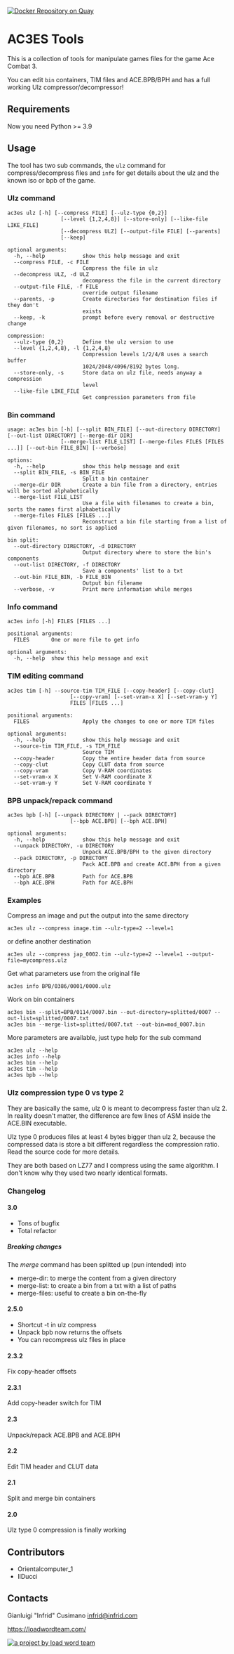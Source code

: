 [![Docker Repository on Quay](https://quay.io/repository/loadwordteam/ac3es-tools/status "Docker Repository on Quay")](https://quay.io/repository/loadwordteam/ac3es-tools)
# AC3ES Tools

This is a collection of tools for manipulate games files for the game
Ace Combat 3.

You can edit `bin` containers, TIM files and ACE.BPB/BPH and has a
full working Ulz compressor/decompressor!

## Requirements

Now you need Python >= 3.9

## Usage

The tool has two sub commands, the `ulz` command for compress/decompress files
and `info` for get details about the ulz and the known iso or bpb of
the game.

### Ulz command

```
ac3es ulz [-h] [--compress FILE] [--ulz-type {0,2}]
                 [--level {1,2,4,8}] [--store-only] [--like-file LIKE_FILE]
                 [--decompress ULZ] [--output-file FILE] [--parents]
                 [--keep]

optional arguments:
  -h, --help            show this help message and exit
  --compress FILE, -c FILE
                        Compress the file in ulz
  --decompress ULZ, -d ULZ
                        decompress the file in the current directory
  --output-file FILE, -f FILE
                        override output filename
  --parents, -p         Create directories for destination files if they don't
                        exists
  --keep, -k            prompt before every removal or destructive change

compression:
  --ulz-type {0,2}      Define the ulz version to use
  --level {1,2,4,8}, -l {1,2,4,8}
                        Compression levels 1/2/4/8 uses a search buffer
                        1024/2048/4096/8192 bytes long.
  --store-only, -s      Store data on ulz file, needs anyway a compression
                        level
  --like-file LIKE_FILE
                        Get compression parameters from file
```

### Bin command

```
usage: ac3es bin [-h] [--split BIN_FILE] [--out-directory DIRECTORY] [--out-list DIRECTORY] [--merge-dir DIR]
                 [--merge-list FILE_LIST] [--merge-files FILES [FILES ...]] [--out-bin FILE_BIN] [--verbose]

options:
  -h, --help            show this help message and exit
  --split BIN_FILE, -s BIN_FILE
                        Split a bin container
  --merge-dir DIR       Create a bin file from a directory, entries will be sorted alphabetically
  --merge-list FILE_LIST
                        Use a file with filenames to create a bin, sorts the names first alphabetically
  --merge-files FILES [FILES ...]
                        Reconstruct a bin file starting from a list of given filenames, no sort is applied

bin split:
  --out-directory DIRECTORY, -d DIRECTORY
                        Output directory where to store the bin's components
  --out-list DIRECTORY, -f DIRECTORY
                        Save a components' list to a txt
  --out-bin FILE_BIN, -b FILE_BIN
                        Output bin filename
  --verbose, -v         Print more information while merges

```

### Info command

```
ac3es info [-h] FILES [FILES ...]

positional arguments:
  FILES       One or more file to get info

optional arguments:
  -h, --help  show this help message and exit
```

### TIM editing command

```
ac3es tim [-h] --source-tim TIM_FILE [--copy-header] [--copy-clut]
                    [--copy-vram] [--set-vram-x X] [--set-vram-y Y]
                    FILES [FILES ...]

positional arguments:
  FILES                 Apply the changes to one or more TIM files

optional arguments:
  -h, --help            show this help message and exit
  --source-tim TIM_FILE, -s TIM_FILE
                        Source TIM
  --copy-header         Copy the entire header data from source
  --copy-clut           Copy CLUT data from source
  --copy-vram           Copy V-RAM coordinates
  --set-vram-x X        Set V-RAM coordinate X
  --set-vram-y Y        Set V-RAM coordinate Y
```

### BPB unpack/repack command

```
ac3es bpb [-h] [--unpack DIRECTORY | --pack DIRECTORY]
                    [--bpb ACE.BPB] [--bph ACE.BPH]

optional arguments:
  -h, --help            show this help message and exit
  --unpack DIRECTORY, -u DIRECTORY
                        Unpack ACE.BPB/BPH to the given directory
  --pack DIRECTORY, -p DIRECTORY
                        Pack ACE.BPB and create ACE.BPH from a given directory
  --bpb ACE.BPB         Path for ACE.BPB
  --bph ACE.BPH         Path for ACE.BPH
```

### Examples

Compress an image and put the output into the same directory

```
ac3es ulz --compress image.tim --ulz-type=2 --level=1
```

or define another destination

```
ac3es ulz --compress jap_0002.tim --ulz-type=2 --level=1 --output-file=mycompress.ulz
```

Get what parameters use from the original file

```
ac3es info BPB/0386/0001/0000.ulz
```

Work on bin containers

```
ac3es bin --split=BPB/0114/0007.bin --out-directory=splitted/0007 --out-list=splitted/0007.txt
ac3es bin --merge-list=splitted/0007.txt --out-bin=mod_0007.bin
```

More parameters are available, just type help for the sub command

```
ac3es ulz --help
ac3es info --help
ac3es bin --help
ac3es tim --help
ac3es bpb --help
```

### Ulz compression type 0 vs type 2


They are basically the same, ulz 0 is meant to decompress faster than
ulz 2. In reality doesn't matter, the difference are few lines of
ASM inside the ACE.BIN executable.

Ulz type 0 produces files at least 4 bytes bigger than ulz 2, because
the compressed data is store a bit different regardless the
compression ratio. Read the source code for more details.

They are both based on LZ77 and I compress using the same algorithm. I
don't know why they used two nearly identical formats.

### Changelog

#### 3.0

- Tons of bugfix
- Total refactor

##### Breaking changes
The _merge_ command has been splitted up (pun intended) into

- merge-dir: to merge the content from a given directory
- merge-list: to create a bin from a txt with a list of paths
- merge-files: useful to create a bin on-the-fly

#### 2.5.0

- Shortcut -t in ulz compress
- Unpack bpb now returns the offsets
- You can recompress ulz files in place

#### 2.3.2

Fix copy-header offsets

#### 2.3.1

Add copy-header switch for TIM

#### 2.3

Unpack/repack ACE.BPB and ACE.BPH

#### 2.2

Edit TIM header and CLUT data

#### 2.1

Split and merge bin containers

#### 2.0

Ulz type 0 compression is finally working

## Contributors

- Orientalcomputer_1
- IlDucci

## Contacts

Gianluigi "Infrid" Cusimano <infrid@infrid.com>

https://loadwordteam.com/

[![a project by load word team](https://loadwordteam.com/logo-lwt-small.png "a project by load word team")](https://loadwordteam.com)

